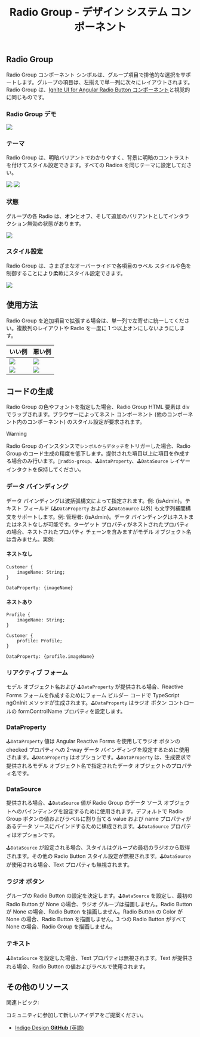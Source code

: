 ﻿---
title: Radio Group -  デザイン システム コンポーネント
_description: Radio Group コンポーネント シンボルは、一連のオプションで排他的な選択のメカニズムを提供します。
_keywords: デザイン システム, Sketch, Ignite UI for Angular, コンポーネント, UI ライブラリ, ウィジェット
_language: ja
---

## Radio Group

Radio Group コンポーネント シンボルは、グループ項目で排他的な選択をサポートします。グループの項目は、左揃えで単一列に次々にレイアウトされます。Radio Group は、[Ignite UI for Angular Radio Button コンポーネント](https://jp.infragistics.com/products/ignite-ui-angular/angular/components/radio_button.html)と視覚的に同じものです。

### Radio Group デモ

![](../images/radiogroup_demo.png)

### テーマ

Radio Group は、明暗バリアントでわかりやすく、背景に明暗のコントラストを付けてスタイル設定できます。すべての Radios を同じテーマに設定してださい。

![](../images/radiogroup_dark.png)
![](../images/radiogroup_light.png)

### 状態

グループの各 Radio は、**オン**とオフ、そして追加のバリアントとしてインタラクション無効の状態があります。

![](../images/radiogroup_states.png)

### スタイル設定

Radio Group は、さまざまなオーバーライドで各項目のラベル スタイルや色を制御することにより柔軟にスタイル設定できます。

![](../images/radiogroup_styling.png)

## 使用方法

Radio Group を追加項目で拡張する場合は、単一列で左寄せに統一してください。複数列のレイアウトや Radio を一度に 1 つ以上オンにしないようにします。

| いい例                                | 悪い例                               |
| --------------------------------- | ----------------------------------- |
| ![](../images/radiogroup_do1.png) | ![](../images/radiogroup_dont1.png) |
| ![](../images/radiogroup_do2.png) | ![](../images/radiogroup_dont2.png) |

## コードの生成

Radio Group の色やフォントを指定した場合、Radio Group HTML 要素は div でラップされます。ブラウザーによってネスト コンポーネント (他のコンポーネント内のコンポーネント) のスタイル設定が要求されます。

> [!WARNING]
> Radio Group のインスタンスで`シンボルからデタッチ`をトリガーした場合、Radio Group のコード生成の精度を低下します。提供された項目以上に項目を作成する場合のみ行います。`🚫radio-group`、`🕹️DataProperty`、`🕹️DataSource` レイヤー インタクトを保持してください。
 
### データ バインディング

データ バインディングは波括弧構文によって指定されます。例: {isAdmin}。テキスト フィールド (`🕹️DataProperty` および `🕹️DataSource` 以外) も文字列補間構文をサポートします。例: 管理者: {isAdmin}。データ バインディングはネストまたはネストなしが可能です。ターゲット プロパティがネストされたプロパティの場合、ネストされたプロパティ チェーンを含みますがモデル オブジェクト名は含みません。実例:

#### ネストなし

```PseudoCode
Customer {
    imageName: String;
}

DataProperty: {imageName}
```

#### ネストあり

```PseudoCode
Profile {
    imageName: String;
}

Customer {
    profile: Profile;
}

DataProperty: {profile.imageName}
```

### リアクティブ フォーム

モデル オブジェクト名および `🕹️DataProperty` が提供される場合、Reactive Forms フォームを作成するためにフォーム ビルダー コードで TypeScript ngOnInit メソッドが生成されます。`🕹️DataProperty` はラジオ ボタン コントロールの formControlName プロパティを設定します。

### DataProperty

`🕹️DataProperty` 値は Angular Reactive Forms を使用してラジオ ボタンの checked プロパティへの 2-way データ バインディングを設定するために使用されます。`🕹️DataProperty` はオプションです。`🕹️DataProperty` は、生成要求で提供されるモデル オブジェクト名で指定されたデータ オブジェクトのプロパティ名です。

### DataSource

提供される場合、`🕹️DataSource` 値が Radio Group のデータ ソース オブジェクトへのバインディングを設定するために使用されます。デフォルトで Radio Group ボタンの値およびラベルに割り当てる value および name プロパティがあるデータ ソースにバインドするために構成されます。`🕹️DataSource` プロパティはオプションです。

`🕹️DataSource` が設定される場合、スタイルはグループの最初のラジオから取得されます。その他の Radio Button スタイル設定が無視されます。`🕹️DataSource` が使用される場合、Text プロパティも無視されます。

### ラジオ ボタン

グループの Radio Button の設定を決定します。`🕹️DataSource` を設定し、最初の Radio Button が None の場合、ラジオ グループは描画しません。Radio Button が None の場合、Radio Button を描画しません。Radio Button の Color が None の場合、Radio Button を描画しません。3 つの Radio Button がすべて None の場合、Radio Group を描画しません。

### テキスト

`🕹️DataSource` を設定した場合、Text プロパティは無視されます。Text が提供される場合、Radio Button の値およびラベルで使用されます。

## その他のリソース

関連トピック:

コミュニティに参加して新しいアイデアをご提案ください。

- [Indigo Design **GitHub** (英語)](https://github.com/IgniteUI/design-system-docfx)
